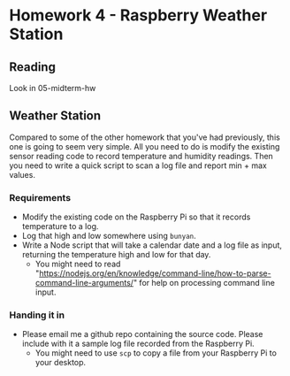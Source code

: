 # Homework 4 - Raspberry Weather Station

## Reading

Look in 05-midterm-hw

## Weather Station

Compared to some of the other homework that you've had previously, this one is going to seem very simple. All you need to do is modify the existing sensor reading code to record temperature and humidity readings. Then you need to write a quick script to scan a log file and report min + max values.

### Requirements
- Modify the existing code on the Raspberry Pi so that it records temperature to a log.
- Log that high and low somewhere using `bunyan`.
- Write a Node script that will take a calendar date and a log file as input, returning the temperature high and low for that day.
    - You might need to read "https://nodejs.org/en/knowledge/command-line/how-to-parse-command-line-arguments/" for help on processing command line input.

### Handing it in
- Please email me a github repo containing the source code. Please include with it a sample log file recorded from the Raspberry Pi.
    - You might need to use `scp` to copy a file from your Raspberry Pi to your desktop.
